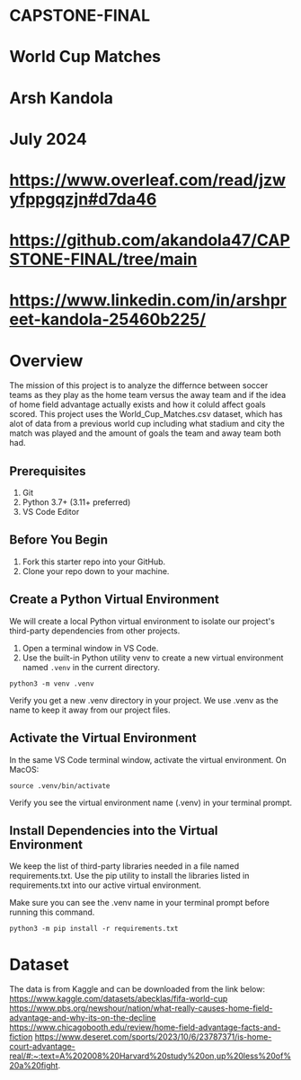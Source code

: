 # CAPSTONE-FINAL
# World Cup Matches
# Arsh Kandola
# July 2024

# https://www.overleaf.com/read/jzwyfppgqzjn#d7da46

# https://github.com/akandola47/CAPSTONE-FINAL/tree/main

# https://www.linkedin.com/in/arshpreet-kandola-25460b225/

# Overview
The mission of this project is to analyze the differnce between soccer teams as they play as the home team versus the away team and if the idea of home field advantage actually exists and how it coluld affect goals scored. This project uses the World_Cup_Matches.csv dataset, which has alot of data from a previous world cup including what stadium and city the match was played and the amount of goals the team and away team both had. 

## Prerequisites

1. Git
1. Python 3.7+ (3.11+ preferred)
1. VS Code Editor

## Before You Begin

1. Fork this starter repo into your GitHub.
1. Clone your repo down to your machine.

## Create a Python Virtual Environment

We will create a local Python virtual environment to isolate our project's third-party dependencies from other projects.

1. Open a terminal window in VS Code.
1. Use the built-in Python utility venv to create a new virtual environment named `.venv` in the current directory.

```shell
python3 -m venv .venv
```

Verify you get a new .venv directory in your project.
We use .venv as the name to keep it away from our project files. 

## Activate the Virtual Environment

In the same VS Code terminal window, activate the virtual environment. On MacOS:

```shell
source .venv/bin/activate
```

Verify you see the virtual environment name (.venv) in your terminal prompt.

## Install Dependencies into the Virtual Environment

We keep the list of third-party libraries needed in a file named requirements.txt.
Use the pip utility to install the libraries listed in requirements.txt into our active virtual environment. 

Make sure you can see the .venv name in your terminal prompt before running this command.

```shell
python3 -m pip install -r requirements.txt
```
# Dataset
The data is from Kaggle and can be downloaded from the link below: 
https://www.kaggle.com/datasets/abecklas/fifa-world-cup
https://www.pbs.org/newshour/nation/what-really-causes-home-field-advantage-and-why-its-on-the-decline
https://www.chicagobooth.edu/review/home-field-advantage-facts-and-fiction
https://www.deseret.com/sports/2023/10/6/23787371/is-home-court-advantage-real/#:~:text=A%202008%20Harvard%20study%20on,up%20less%20of%20a%20fight.
